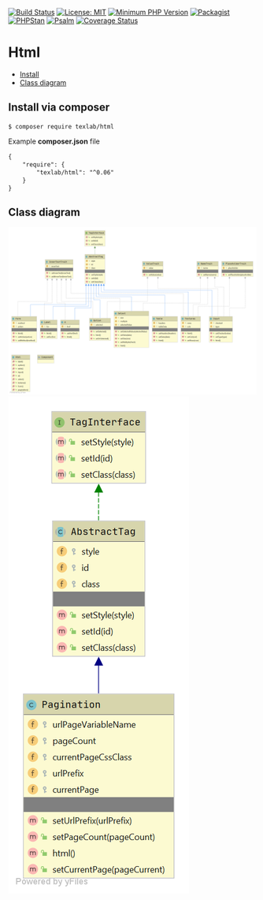 [![Build Status](https://img.shields.io/travis/andy-aa/html/master.svg?style=flat-square)](https://travis-ci.com/github/andy-aa/html)
[![License: MIT](https://img.shields.io/badge/License-MIT-brightgreen.svg?style=flat-square)](https://opensource.org/licenses/MIT)
[![Minimum PHP Version](https://img.shields.io/badge/php-%3E%3D%207.4-8892BF.svg?style=flat-square)](https://php.net/)
[![Packagist](https://img.shields.io/packagist/vpre/texlab/html.svg?style=flat-square)](https://packagist.org/packages/texlab/html)
[![PHPStan](https://img.shields.io/badge/PHPStan-level%208-brightgreen.svg?style=flat-square)](https://phpstan.org/)
[![Psalm](https://img.shields.io/badge/Psalm-Level%20Max-brightgreen.svg?style=flat-square)](https://psalm.dev/) 
[![Coverage Status](https://img.shields.io/coveralls/github/andy-aa/html/master.svg?style=flat-square)](https://coveralls.io/github/andy-aa/html?branch=master)
# Html

- [Install](#install-via-composer)
- [Class diagram](#class-diagram)

## Install via composer

```
$ composer require texlab/html
```
Example **composer.json** file
```
{
    "require": {
        "texlab/html": "^0.06"
    }
}
```

## Class diagram
![Class diagram](https://github.com/Dzmitry2020/images/raw/master/TexLab/Html/html_class_diagramm.png "Class diagram TexLab\HTML")
![Class diagram](https://github.com/Dzmitry2020/images/raw/master/TexLab/Html/html_class_diagramm_pagination.png "Class diagram TexLab\HTML")

